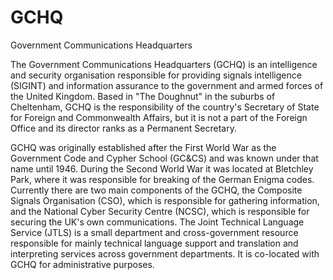 # GCHQ


Government Communications Headquarters

The Government Communications Headquarters (GCHQ) is an intelligence and
security organisation responsible for providing signals intelligence
(SIGINT) and information assurance to the government and armed forces of
the United Kingdom. Based in "The Doughnut" in the suburbs of
Cheltenham, GCHQ is the responsibility of the country's Secretary of
State for Foreign and Commonwealth Affairs, but it is not a part of the
Foreign Office and its director ranks as a Permanent Secretary.

GCHQ was originally established after the First World War as the
Government Code and Cypher School (GC&CS) and was known under that name
until 1946. During the Second World War it was located at Bletchley
Park, where it was responsible for breaking of the German Enigma codes.
Currently there are two main components of the GCHQ, the Composite
Signals Organisation (CSO), which is responsible for gathering
information, and the National Cyber Security Centre (NCSC), which is
responsible for securing the UK's own communications. The Joint
Technical Language Service (JTLS) is a small department and
cross-government resource responsible for mainly technical language
support and translation and interpreting services across government
departments. It is co-located with GCHQ for administrative purposes.

